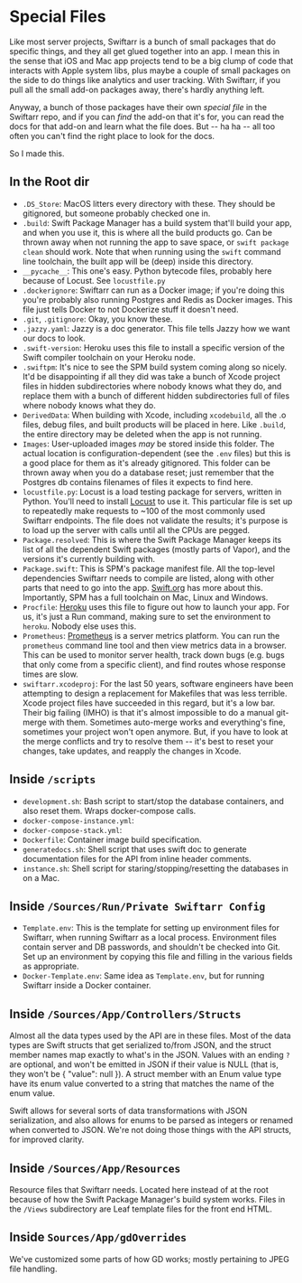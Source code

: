 Special Files
=============

Like most server projects, Swiftarr is a bunch of small packages that do specific things, and they all get glued together into an app. I mean this in the sense that iOS and Mac app projects tend to be a big clump of code that interacts with Apple system libs, plus maybe a couple of small packages on the side to do things like analytics and user tracking. With Swiftarr, if you pull all the small add-on packages away, there's hardly anything left.

Anyway, a bunch of those packages have their own *special file* in the Swiftarr repo, and if you can *find* the add-on that it's for, you can read the docs for that add-on and learn what the file does. But -- ha ha -- all too often you can't find the right place to look for the docs.

So I made this.

## In the Root dir

- `.DS_Store`: MacOS litters every directory with these. They should be gitignored, but someone probably checked one in.
- `.build`: Swift Package Manager has a build system that'll build your app, and when you use it, this is where all the build products go. Can be thrown away when not running the app to save space, or `swift package clean` should work. Note that when running using the `swift` command line toolchain, the built app will be (deep) inside this directory.
- `__pycache__`: This one's easy. Python bytecode files, probably here because of Locust. See `locustfile.py`
- `.dockerignore`: Swiftarr can run as a Docker image; if you're doing this you're probably also running Postgres and Redis as Docker images. This file just tells Docker to not Dockerize stuff it doesn't need.
- `.git`, `.gitignore`: Okay, you know these.
- `.jazzy.yaml`: Jazzy is a doc generator. This file tells Jazzy how we want our docs to look.
- `.swift-version`: Heroku uses this file to install a specific version of the Swift compiler toolchain on your Heroku node.
- `.swiftpm`: It's nice to see the SPM build system coming along so nicely. It'd be disappointing if all they did was take a bunch of Xcode project files in hidden subdirectories where nobody knows what they do, and replace them with a bunch of different hidden subdirectories full of files where nobody knows what they do.
- `DerivedData`: When building with Xcode, including `xcodebuild`, all the .o files, debug files, and built products will be placed in here. Like `.build`, the entire directory may be deleted when the app is not running.
- `Images`: User-uploaded images *may* be stored inside this folder. The actual location is configuration-dependent (see the `.env` files) but this is a good place for them as it's already gitignored. This folder can be thrown away when you do a database reset; just remember that the Postgres db contains filenames of files it expects to find here.
- `locustfile.py`: Locust is a load testing package for servers, written in Python. You'll need to install [Locust](http://locust.io) to use it. This particular file is set up to repeatedly make requests to ~100 of the most commonly used Swiftarr endpoints. The file does not validate the results; it's purpose is to load up the server with calls until all the CPUs are pegged.
- `Package.resolved`: This is where the Swift Package Manager keeps its list of all the dependent Swift packages (mostly parts of Vapor), and the versions it's currently building with.
- `Package.swift`: This is SPM's package manifest file. All the top-level dependencies Swiftarr needs to compile are listed, along with other parts that need to go into the app. [Swift.org](http://www.swift.org) has more about this. Importantly, SPM has a full toolchain on Mac, Linux and Windows.
- `Procfile`: [Heroku](http://heroku.com) uses this file to figure out how to launch your app. For us, it's just a Run command, making sure to set the environment to `heroku`. Nobody else uses this.
- `Prometheus`: [Prometheus](https://prometheus.io) is a server metrics platform. You can run the `prometheus` command line tool and then view metrics data in a browser. This can be used to monitor server health, track down bugs (e.g. bugs that only come from a specific client), and find routes whose response times are slow.
- `swiftarr.xcodeproj`: For the last 50 years, software engineers have been attempting to design a replacement for Makefiles that was less terrible. Xcode project files have succeeded in this regard, but it's a low bar. Their big failing (IMHO) is that it's almost impossible to do a manual git-merge with them. Sometimes auto-merge works and everything's fine, sometimes your project won't open anymore. But, if you have to look at the merge conflicts and try to resolve them -- it's best to reset your changes, take updates, and reapply the changes in Xcode.

## Inside `/scripts`

- `development.sh`: Bash script to start/stop the database containers, and also reset them. Wraps docker-compose calls.
- `docker-compose-instance.yml`:
- `docker-compose-stack.yml`:
- `Dockerfile`: Container image build specification.
- `generatedocs.sh`: Shell script that uses swift doc to generate documentation files for the API from inline header comments.
- `instance.sh`: Shell script for staring/stopping/resetting the databases in on a Mac.

## Inside `/Sources/Run/Private Swiftarr Config`

- `Template.env`: This is the template for setting up environment files for Swiftarr, when running Swiftarr as a local process. Environment files contain server and DB passwords, and shouldn't be checked into Git. Set up an environment by copying this file and filling in the various fields as appropriate.
- `Docker-Template.env`: Same idea as `Template.env`, but for running Swiftarr inside a Docker container.

## Inside `/Sources/App/Controllers/Structs`

Almost all the data types used by the API are in these files. Most of the data types are Swift structs that get serialized to/from JSON, and the struct member names map exactly to what's in the JSON. Values with an ending `?` are optional, and won't be emitted in JSON if their value is NULL (that is, they won't be { "value": null }). A struct member with an Enum value type have its enum value converted to a string that matches the name of the enum value.

Swift allows for several sorts of data transformations with JSON serialization, and also allows for enums to be parsed as integers or renamed when converted to JSON. We're not doing those things with the API structs, for improved clarity.

## Inside `/Sources/App/Resources`

Resource files that Swiftarr needs. Located here instead of at the root because of how the Swift Package Manager's build system works. Files in the `/Views` subdirectory are Leaf template files for the front end HTML.

## Inside `Sources/App/gdOverrides`

We've customized some parts of how GD works; mostly pertaining to JPEG file handling.
